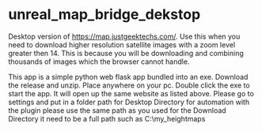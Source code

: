 # unreal_map_bridge_dekstop
Desktop version of https://map.justgeektechs.com/.  Use this when you need to download higher resolution satellite images with a zoom level greater then 14.  This is because you will be downloading and combining thousands of images which the browser cannot handle.

This app is a simple python web flask app bundled into an exe.  Download the release and unzip.  Place anywhere on your pc.  Double click the exe to start the app.  It will open up the same website as listed above.  Please go to settings and put in a folder path for Desktop Directory for automation with the plugin please use the same path as you used for the Download Directory it need to be a full path such as C:\my_heightmaps
